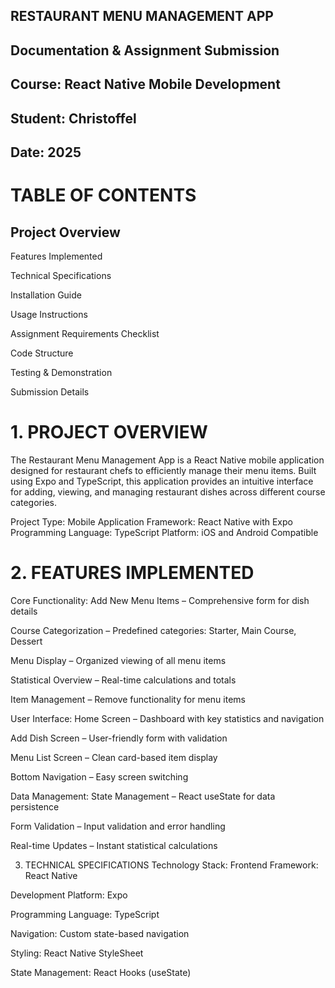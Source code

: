 ## RESTAURANT MENU MANAGEMENT APP
## Documentation & Assignment Submission
## Course: React Native Mobile Development
## Student: Christoffel
## Date: 2025

# TABLE OF CONTENTS
## Project Overview

Features Implemented

Technical Specifications

Installation Guide

Usage Instructions

Assignment Requirements Checklist

Code Structure

Testing & Demonstration

Submission Details

# 1. PROJECT OVERVIEW
The Restaurant Menu Management App is a React Native mobile application designed for restaurant chefs to efficiently manage their menu items. Built using Expo and TypeScript, this application provides an intuitive interface for adding, viewing, and managing restaurant dishes across different course categories.

Project Type: Mobile Application
Framework: React Native with Expo
Programming Language: TypeScript
Platform: iOS and Android Compatible

# 2. FEATURES IMPLEMENTED
Core Functionality:
Add New Menu Items – Comprehensive form for dish details

Course Categorization – Predefined categories: Starter, Main Course, Dessert

Menu Display – Organized viewing of all menu items

Statistical Overview – Real-time calculations and totals

Item Management – Remove functionality for menu items

User Interface:
Home Screen – Dashboard with key statistics and navigation

Add Dish Screen – User-friendly form with validation

Menu List Screen – Clean card-based item display

Bottom Navigation – Easy screen switching

Data Management:
State Management – React useState for data persistence

Form Validation – Input validation and error handling

Real-time Updates – Instant statistical calculations

3. TECHNICAL SPECIFICATIONS
Technology Stack:
Frontend Framework: React Native

Development Platform: Expo

Programming Language: TypeScript

Navigation: Custom state-based navigation

Styling: React Native StyleSheet

State Management: React Hooks (useState)

